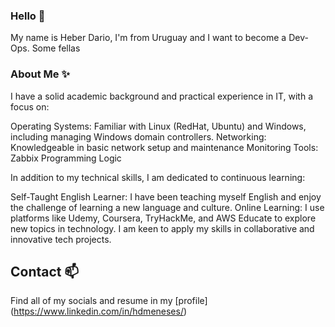 ### Hello 👋

My name is Heber Dario, I'm from Uruguay and I want to become a Dev-Ops.
Some fellas

### About Me ✨
I have a solid academic background and practical experience in IT, with a focus on:


Operating Systems: 
Familiar with Linux (RedHat, Ubuntu) and Windows, including managing Windows domain controllers.
Networking: Knowledgeable in basic network setup and maintenance
Monitoring Tools: Zabbix
Programming Logic

In addition to my technical skills, I am dedicated to continuous learning:

Self-Taught English Learner: I have been teaching myself English and enjoy the challenge of learning a new language and culture.
Online Learning: I use platforms like Udemy, Coursera, TryHackMe, and AWS Educate to explore new topics in technology.
I am keen to apply my skills in collaborative and innovative tech projects.

## Contact 📫
Find all of my socials and resume in my [profile] (https://www.linkedin.com/in/hdmeneses/)
